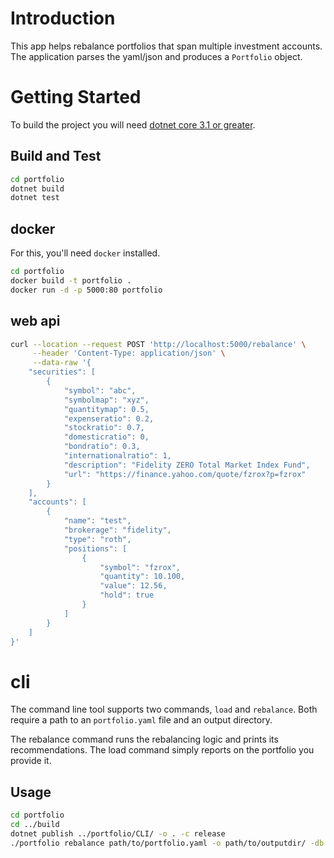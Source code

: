 # Introduction
This app helps rebalance portfolios that span multiple investment accounts.
The application parses the yaml/json and produces a ```Portfolio``` object. 

# Getting Started
To build the project you will need [dotnet core 3.1 or greater](https://code.visualstudio.com/docs/languages/dotnet).

## Build and Test
```bash
cd portfolio
dotnet build
dotnet test
```

## docker
For this, you'll need `docker` installed. 
```bash
cd portfolio
docker build -t portfolio . 
docker run -d -p 5000:80 portfolio
```

## web api
```bash
curl --location --request POST 'http://localhost:5000/rebalance' \
     --header 'Content-Type: application/json' \
     --data-raw '{
    "securities": [
        {
            "symbol": "abc",
            "symbolmap": "xyz",
            "quantitymap": 0.5,
            "expenseratio": 0.2,
            "stockratio": 0.7,
            "domesticratio": 0,
            "bondratio": 0.3,
            "internationalratio": 1,
            "description": "Fidelity ZERO Total Market Index Fund",
            "url": "https://finance.yahoo.com/quote/fzrox?p=fzrox"
        }
    ],
    "accounts": [
        {
            "name": "test",
            "brokerage": "fidelity",
            "type": "roth",
            "positions": [
                {
                    "symbol": "fzrox",
                    "quantity": 10.100,
                    "value": 12.56,
                    "hold": true
                }
            ]
        }
    ]
}'
```

# cli
The command line tool supports two commands, ```load``` and ```rebalance```.
Both require a path to an ```portfolio.yaml``` file and an output directory. 

The rebalance command runs the rebalancing logic and prints its recommendations. 
The load command simply reports on the portfolio you provide it.

## Usage
```bash
cd portfolio
cd ../build
dotnet publish ../portfolio/CLI/ -o . -c release
./portfolio rebalance path/to/portfolio.yaml -o path/to/outputdir/ -db 100
```

